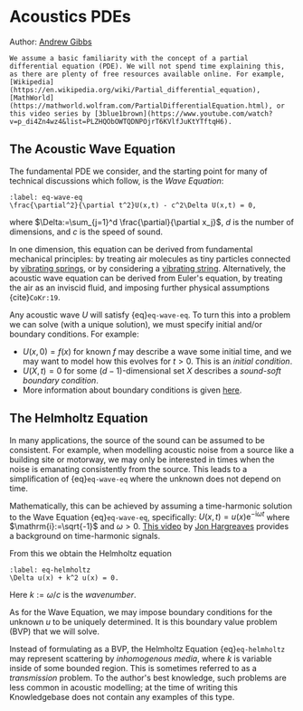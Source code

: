 # Acoustics PDEs
Author: [Andrew Gibbs](https://knowledgebase.acoustics.ac.uk/community/bios.html#andrew-gibbs)

<!-- ```{warning}
This part of the site is currently under development. Its content is incomplete.
``` -->

<!-- This page will talk through what a PDE is, either via a couple of very simple examples or some external links.
Mass on a spring is the classic one to discuss but there are others.
Riding a bike or driving a car? Just got input force, inertia and drag then - not stiffness. Would lead to point that PDEs have to 2nd order to be oscillatory, if that's something we want to get into. -->

```{warning}
We assume a basic familiarity with the concept of a partial differential equation (PDE). We will not spend time explaining this, as there are plenty of free resources available online. For example, [Wikipedia](https://en.wikipedia.org/wiki/Partial_differential_equation), [MathWorld](https://mathworld.wolfram.com/PartialDifferentialEquation.html), or this video series by [3blue1brown](https://www.youtube.com/watch?v=p_di4Zn4wz4&list=PLZHQObOWTQDNPOjrT6KVlfJuKtYTftqH6).
```

## The Acoustic Wave Equation

The fundamental PDE we consider, and the starting point for many of technical discussions which follow, is the *Wave Equation*:
```{math}
:label: eq-wave-eq
\frac{\partial^2}{\partial t^2}U(x,t) - c^2\Delta U(x,t) = 0,
```
where $\Delta:=\sum_{j=1}^d \frac{\partial}{\partial x_j}$, $d$ is the number of dimensions, and $c$ is the speed of sound.

In one dimension, this equation can be derived from fundamental mechanical principles: by treating air molecules as tiny particles connected by [vibrating springs](https://en.wikipedia.org/wiki/Wave_equation#From_Hooke's_law), or by considering a [vibrating string](https://math.libretexts.org/Bookshelves/Differential_Equations/Differential_Equations_(Chasnov)/09%3A_Partial_Differential_Equations/9.02%3A_Derivation_of_the_Wave_Equation). Alternatively, the acoustic wave equation can be derived from Euler's equation, by treating the air as an inviscid fluid, and imposing further physical assumptions {cite}`CoKr:19`.

Any acoustic wave $U$ will satisfy {eq}`eq-wave-eq`. To turn this into a problem we can solve (with a unique solution), we must specify initial and/or boundary conditions. For example:
* $U(x,0)=f(x)$ for known $f$ may describe a wave some initial time, and we may want to model how this evolves for $t>0$. This is an *initial condition*.
* $U(X,t)=0$ for some $(d-1)$-dimensional set $X$ describes a *sound-soft boundary condition*.
* More information about boundary conditions is given [here](how-define-problem-acoustics-pdes).

## The Helmholtz Equation

In many applications, the source of the sound can be assumed to be consistent. For example, when modelling acoustic noise from a source like a building site or motorway, we may only be interested in times when the noise is emanating consistently from the source. This leads to a simplification of {eq}`eq-wave-eq` where the unknown does not depend on time.

Mathematically, this can be achieved by assuming a time-harmonic solution to the Wave Equation {eq}`eq-wave-eq`, specifically: $U(x,t) = u(x) \mathrm{e}^{-\mathrm{i}\omega t}$ where $\mathrm{i}:=\sqrt{-1}$ and $\omega>0$. [This video](https://youtu.be/tBk-sDXRCQ8) by [Jon Hargreaves](https://knowledgebase.acoustics.ac.uk/community/bios.html#jon-hargreaves) provides a background on time-harmonic signals.


 From this we obtain the Helmholtz equation
```{math}
:label: eq-helmholtz
\Delta u(x) + k^2 u(x) = 0.
```
Here $k:=\omega/c$ is the *wavenumber*.
<!-- At this stage, there are two main ways to solve the scattering problem. In the opinion of this author, the first is more common in acoustics problems. -->

As for the Wave Equation, we may impose boundary conditions for the unknown $u$ to be uniquely determined. It is this boundary value problem (BVP) that we will solve.

Instead of formulating as a BVP, the Helmholtz Equation {eq}`eq-helmholtz` may represent scattering by *inhomogenous media*, where $k$ is variable inside of some bounded region. This is sometimes referred to as a *transmission* problem. To the author's best knowledge, such problems are less common in acoustic modelling; at the time of writing this Knowledgebase does not contain any examples of this type.